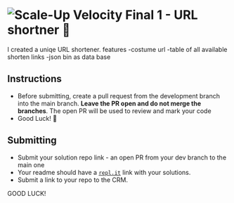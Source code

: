 # ![Scale-Up Velocity](./readme-files/logo-main.png) Final 1 - URL shortner 📎

I created a uniqe URL shortener.
 features 
-costume url
-table of all available shorten links
-json bin as data base


## Instructions

- Before submitting, create a pull request from the development branch into the main branch. **Leave the PR open and do not merge the branches**. The open PR will be used to review and mark your code
- Good Luck! 🤘

## Submitting
- Submit your solution repo link - an open PR from your dev branch to the main one
- Your readme should have a [`repl.it`](https://repl.it/) link with your solutions.
- Submit a link to your repo to the CRM.

GOOD LUCK!
